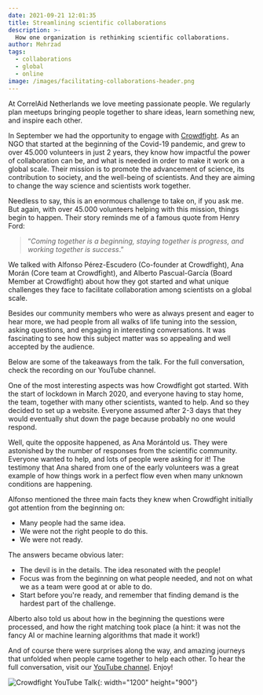 ```yaml
---
date: 2021-09-21 12:01:35
title: Streamlining scientific collaborations
description: >-
  How one organization is rethinking scientific collaborations.
author: Mehrzad
tags:
  - collaborations
  - global
  - online
image: /images/facilitating-collaborations-header.png
---
```


At CorrelAid Netherlands we love meeting passionate people. We regularly plan meetups bringing people together to share ideas, learn something new, and inspire each other.

In September we had the opportunity to engage with [Crowdfight](https://Crowdfight.org/). As an NGO that started at the beginning of the Covid-19 pandemic, and grew to over 45.000 volunteers in just 2 years, they know how impactful the power of collaboration can be, and what is needed in order to make it work on a global scale. Their mission is to promote the advancement of science, its contribution to society, and the well-being of scientists. And they are aiming to change the way science and scientists work together.

Needless to say, this is an enormous challenge to take on, if you ask me. But again, with over 45.000 volunteers helping with this mission, things begin to happen. Their story reminds me of a famous quote from Henry Ford: 

> “_Coming together is a beginning, staying together is progress, and working together is success_.”

We talked with Alfonso Pérez-Escudero (Co-founder at Crowdfight), Ana Morán (Core team at Crowdfight), and Alberto Pascual-García (Board Member at Crowdfight) about how they got started and what unique challenges they face to facilitate collaboration among scientists on a global scale.

Besides our community members who were as always present and eager to hear more, we had people from all walks of life tuning into the session, asking questions, and engaging in interesting conversations. It was fascinating to see how this subject matter was so appealing and well accepted by the audience.

Below are some of the takeaways from the talk. For the full conversation, check the recording on our YouTube channel.

One of the most interesting aspects was how Crowdfight got started. With the start of lockdown in March 2020, and everyone having to stay home, the team, together with many other scientists, wanted to help. And so they decided to set up a website. Everyone assumed after 2-3 days that they would eventually shut down the page because probably no one would respond.

Well, quite the opposite happened, as Ana Morántold us. They were astonished by the number of responses from the scientific community. Everyone wanted to help, and lots of people were asking for it! The testimony that Ana shared from one of the early volunteers was a great example of how things work in a perfect flow even when many unknown conditions are happening.

Alfonso mentioned the three main facts they knew when Crowdfight initially got attention from the beginning on:

  - Many people had the same idea.
  - We were not the right people to do this.
  - We were not ready.

The answers became obvious later:

  - The devil is in the details. The idea resonated with the people!
  - Focus was from the beginning on what people needed, and not on what we as a team were good at or able to do.
  - Start before you're ready, and remember that finding demand is the hardest part of the challenge.

Alberto also told us about how in the beginning the questions were processed, and how the right matching took place (a hint: it was not the fancy AI or machine learning algorithms that made it work!)

And of course there were surprises along the way, and amazing journeys that unfolded when people came together to help each other. To hear the full conversation, visit our [YouTube channel](https://www.youtube.com/watch?v=gyfMg7n2mv4). Enjoy! 

![Crowdfight YouTube Talk](/images/2021_crowdfight_youtube_thumbnail.jpg){: width="1200" height="900"}
